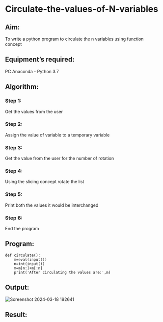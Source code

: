 # Circulate-the-values-of-N-variables
## Aim:
To write a python program to circulate the n variables using function concept
## Equipment’s required:
PC
Anaconda - Python 3.7
## Algorithm: 
### Step 1: 
Get the values from the user
### Step 2: 
Assign the value of variable to a temporary variable
### Step 3: 
Get the value from the user for the number of rotation
### Step 4: 
Using the slicing concept rotate the list
### Step 5: 
Print both the values it would be interchanged
### Step 6: 
End the program
## Program:
```
def circulate():
    m=eval(input())
    n=int(input())
    m=m[n:]+m[:n]
    print('After circulating the values are:',m)
```
## Output:
![Screenshot 2024-03-18 192641](https://github.com/Vinishofficial/Circulate-the-values-of-N-variables/assets/146931793/6cd187eb-abc1-45a6-b407-0b0d07d92c4e)


## Result:
